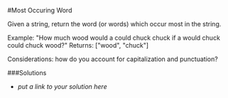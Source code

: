 #Most Occuring Word

Given a string, return the word (or words) which occur most in the string.

Example: "How much wood would a could chuck chuck if a would chuck could chuck wood?"
Returns: ["wood", "chuck"]

Considerations: how do you account for capitalization and punctuation?

###Solutions
- *put a link to your solution here*
